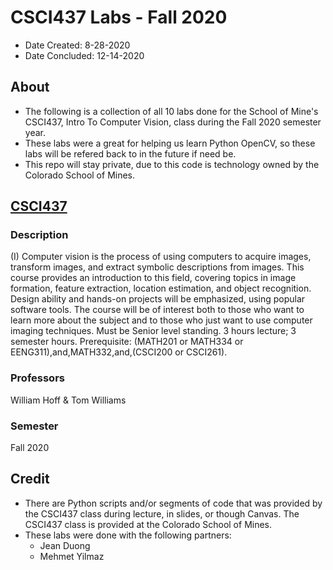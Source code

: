 # CSCI437 Labs - Fall 2020

- Date Created: 8-28-2020
- Date Concluded: 12-14-2020

## About

- The following is a collection of all 10 labs done for the School of Mine's CSCI437, Intro To Computer Vision, class during the Fall 2020 semester year.
- These labs were a great for helping us learn Python OpenCV, so these labs will be refered back to in the future if need be.
- This repo will stay private, due to this code is technology owned by the Colorado School of Mines.

## [CSCI437](https://www.coursicle.com/mines/courses/CSCI/437/)

### Description

(I) Computer vision is the process of using computers to acquire images, transform images, and extract symbolic descriptions from images. This course provides an introduction to this field, covering topics in image formation, feature extraction, location estimation, and object recognition. Design ability and hands-on projects will be emphasized, using popular software tools. The course will be of interest both to those who want to learn more about the subject and to those who just want to use computer imaging techniques. Must be Senior level standing. 3 hours lecture; 3 semester hours. Prerequisite: (MATH201 or MATH334 or EENG311),and,MATH332,and,(CSCI200 or CSCI261).

### Professors

William Hoff & Tom Williams

### Semester

Fall 2020

## Credit

- There are Python scripts and/or segments of code that was provided by the CSCI437 class during lecture, in slides, or though Canvas. The CSCI437 class is provided at the Colorado School of Mines.
- These labs were done with the following partners:
	- Jean Duong
	- Mehmet Yilmaz

